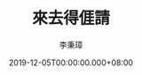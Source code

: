---
issue: 355
title: 來去得𠊎請
author: 李秉璋
language: 詔安
date: 2019-12-05T00:00:00.000+08:00
topic: 抒懷
difficulty: 3
wikidata: Q98096249
wikidata_link: https://www.wikidata.org/wiki/Q98096249
---